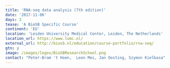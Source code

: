 ```yaml
---
title: 'RNA-seq data analysis (7th edition)'
date: '2017-11-06'
days: 3
tease: 'A BioSB Specific Course'
continent: 'EU'
location: 'Leiden University Medical Center, Leiden, The Netherlands'
location_url: https://www.lumc.nl/
external_url: http://biosb.nl/education/course-portfolio/rna-seq/
gtn: y
image: /images/logos/BioSBResearchSchool.png
contact: "Peter-Bram 't Hoen,  Leon Mei, Jan Oosting, Szymon Kielbasa"
---
```

